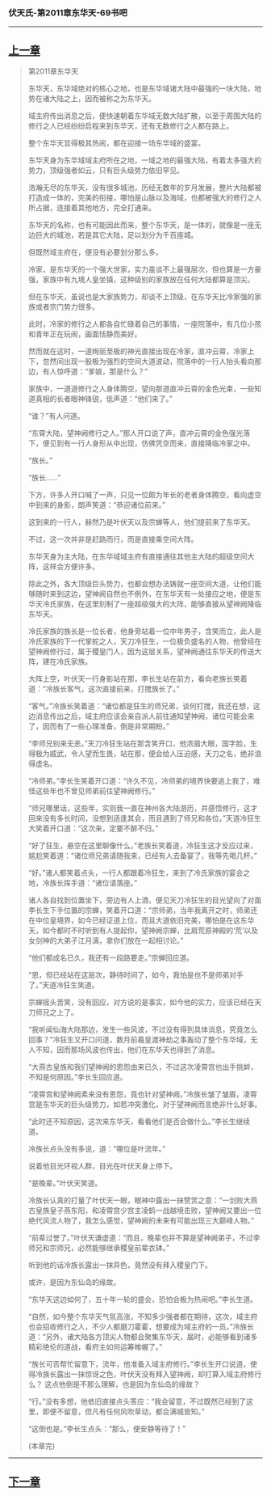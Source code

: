 ### 伏天氏-第2011章东华天-69书吧

--------
[上一章](./b0260abec9bfb959f0684c0511199d29.md)
--------


>
>
>
>第2011章东华天
>
>东华天，东华域绝对的核心之地，也是东华域诸大陆中最强的一块大陆，地势在诸大陆之上，因而被称之为东华天。
>
>域主府传出消息之后，便快速朝着东华域无数大陆扩散，以至于周围大陆的修行之人已经纷纷启程来到东华天，还有无数修行之人都在路上。
>
>整个东华天显得极其热闹，都在迎接一场东华域的盛宴。
>
>东华天身为东华域域主府所在之地，一域之地的最强大陆，有着太多强大的势力，顶级强者如云，只有巨头级势力依旧罕见。
>
>浩瀚无尽的东华天，没有很多城池，历经无数年的岁月发展，整片大陆都被打造成一体的，完美的衔接，哪怕是山脉以及海域，也都被强大的修行之人所占据，连接着其他地方，完全打通来。
>
>东华天的名称，也有可能因此而来，整个东华天，是一体的，就像是一座无边巨大的城池，若是其它大陆，足以划分为千百座城。
>
>但既然域主府在，便没有必要划分那么多。
>
>冷家，是东华天的一个强大世家，实力虽谈不上最强层次，但也算是一方豪强，家族中有九境人皇坐镇，这种级别的家族放在任何大陆都算是顶尖。
>
>但在东华天，虽说也是大家族势力，却谈不上顶级，在东华天比冷家强的家族或者宗门势力很多。
>
>此时，冷家的修行之人都各自忙碌着自己的事情，一座院落中，有几位小孩和青年正在玩闹，画面恬静而美好。
>
>然而就在这时，一道绚丽至极的神光直接出现在冷家，直冲云霄，冷家上下，忽然间出现一股极为强烈的空间大道波动，院落中的一行人抬头看向那边，有人惊呼道：“爹娘，那是什么？”
>
>家族中，一道道修行之人身体腾空，望向那道直冲云霄的金色光束，一些知道真相的长者眼神锋锐，低声道：“他们来了。”
>
>“谁？”有人问道。
>
>“东霄大陆，望神阙修行之人。”那人开口说了声，直冲云霄的金色强光落下，便见到有一行人身形从中出现，仿佛凭空而来，直接降临冷家之中。
>
>“族长。”
>
>“族长……”
>
>下方，许多人开口喊了一声，只见一位颇为年长的老者身体腾空，看向虚空中到来的身影，朗声笑道：“恭迎诸位前来。”
>
>这到来的一行人，赫然乃是叶伏天以及宗蝉等人，他们提前来了东华天。
>
>不过，这一次并非是赶路而行，而是直接乘空间大阵。
>
>东华天身为主大陆，在东华域域主府有直接通往其他主大陆的超级空间大阵，这样会方便许多。
>
>除此之外，各大顶级巨头势力，也都会想办法铸就一座空间大道，让他们能够随时来到这边，望神阙自然也不例外，在东华天有一处接应之地，便是东华天冷氏家族，在这里刻制了一座超级强大的大阵，能够直接从望神阙降临东华天。
>
>冷氏家族的族长是一位长者，他身旁站着一位中年男子，含笑而立，此人是冷氏家族的下一代掌舵之人，天刀冷狂生，一位极负盛名的人物，他曾经在望神阙修行过，属于稷皇门人，因为这层关系，望神阙通往东华天的传送大阵，建在冷氏家族。
>
>大阵上空，叶伏天一行身影站在那，李长生站在前方，看向老族长笑着道：“冷族长客气，这次直接前来，打搅族长了。”
>
>“客气。”冷族长笑着道：“诸位都是狂生的师兄弟，谈何打搅，我还在想，这边消息传出之后，域主府应该会亲自派人前往通知望神阙，诸位可能会来了，因而有了一些心理准备，倒是非常期盼。”
>
>“李师兄别来无恙。”天刀冷狂生站在那含笑开口，他浓眉大眼，国字脸，生得极为威武，令人望而生畏，站在那，便会给人压迫感，天刀之名，绝非浪得虚名。
>
>“冷师弟。”李长生笑着开口道：“许久不见，冷师弟的境界快要追上我了，难怪这些年也不曾见师弟前往望神阙修行。”
>
>“师兄哪里话，这些年，实则我一直在神州各大陆游历，并感悟修行，这才回来没有多长时间，没想到适逢其会，而且遇到了师兄和各位。”天道冷狂生大笑着开口道：“这次来，定要不醉不归。”
>
>“好了狂生，悬空在这里聊像什么。”老族长笑着道，冷狂生这才反应过来，尴尬笑着道：“诸位师兄弟请随我来，已经有人去备宴了，我等先喝几杯。”
>
>“好。”诸人都笑着点头，一行人都跟着冷狂生，来到了冷氏家族的宴会之地，冷族长挥手道：“诸位请落座。”
>
>诸人各自找到位置坐下，旁边有人上酒，便见天刀冷狂生的目光望向了对面李长生下手位置的宗蝉，笑着开口道：“宗师弟，当年我离开之时，师弟还在中位皇境界，如今已经证道上位，而且大道依旧完美，哪怕是在这东华天，如今都时不时听到有人提起你，望神阙宗蝉，比肩荒原神殿的‘荒’以及女剑神的大弟子江月漓，拿你们放在一起相讨论。”
>
>“他们都成名已久，我还有一段路要走。”宗蝉回应道。
>
>“恩，但已经站在这层次，静待时间了，如今，我怕是也不是师弟对手了。”天道冷狂生笑道。
>
>宗蝉摇头苦笑，没有回应，对方说的是事实，如今他的实力，应该已经在天刀师兄之上了。
>
>“我听闻仙海大陆那边，发生一些风波，不过没有得到具体消息，究竟怎么回事？”冷狂生又开口问道，数月前羲皇渡神劫之事轰动了整个东华域，无人不知，因而那场风波也传出，他们在东华天也得到了消息。
>
>“大燕古皇族和我们望神阙的恩怨由来已久，不过这次凌霄宫也出手挑衅，不知是何原因。”李长生回应道。
>
>“凌霄宫和望神阙素来没有恩怨，竟也针对望神阙。”冷族长皱了皱眉，凌霄宫是东华天的巨头级势力，如若冲突激化，对于望神阙而言绝非什么好事。
>
>“此时还不知原因，这次来东华天，看看他们是否会做什么。”李长生继续道。
>
>冷族长点头没有多说，道：“哪位是叶流年。”
>
>说着他目光环视人群，目光在叶伏天身上停下。
>
>“是晚辈。”叶伏天笑道。
>
>冷族长认真的打量了叶伏天一眼，眼神中露出一抹赞赏之意：“一剑败大燕古皇族皇子燕东阳，和凌霄宫少宫主凌鹤一战越境击败，望神阙又要出一位绝代风流人物了，我怎么感觉，望神阙的未来有可能出现三大巅峰人物。”
>
>“前辈过誉了。”叶伏天谦虚道：“而且，晚辈也并不算是望神阙弟子，不过李师兄和宗师兄，必然能够继承稷皇前辈衣钵。”
>
>听到他的话冷族长露出一抹异色，竟然没有拜入稷皇门下。
>
>或许，是因为东仙岛的缘故。
>
>“东华天这边如何了，五十年一轮的盛会，恐怕会极为热闹吧。”李长生道。
>
>“自然，如今整个东华天气氛高涨，不知多少强者都在期待，这次，域主府也会招收修行之人，不少人都磨刀霍霍，想要成为域主府的一员。”冷族长道：“另外，诸大陆各方顶尖人物都会聚集东华天，届时，必能够看到诸多精彩绝伦的道战，看府主如何运筹帷幄了。”
>
>“族长可否帮忙留意下，流年，他准备入域主府修行。”李长生开口说道，使得冷族长露出一抹惊讶之色，叶伏天没有拜入望神阙，却打算入域主府修行么？
>这点他倒是不那么理解，也是因为东仙岛的缘故？
>
>“行。”没有多想，他依旧直接点头答应：“我会留意，不过既然已经到了这里，即便不留意，但凡有任何风吹草动，都会满城皆知。”
>
>“这倒也是。”李长生点头：“那么，便安静等待了！”
>
>(本章完)
>
>

--------
[下一章](./cd16c89fea7103e2dd8a215e9f9b4e23.md)
--------
